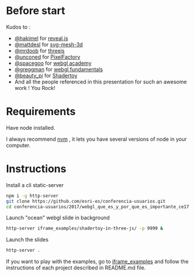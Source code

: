 # Before start

Kudos to :

- [@hakimel](https://github.com/hakimel) for [reveal.js](https://github.com/hakimel/reveal.js/)
- [@mattdesl](https://github.com/mattdesl) for [svg-mesh-3d](https://github.com/mattdesl)
- [@mrdoob](https://github.com/mrdoob) for [threejs](https://github.com/mrdoob/three.js)
- [@unconed](https://github.com/unconed) for [PixelFactory](http://acko.net/files/gltalks/pixelfactory/online.html)
- [@spacegoo](https://twitter.com/spacegoo) for [webgl academy](http://www.webglacademy.com/)
- [@greggman](https://github.com/greggman) for [webgl fundamentals](https://github.com/greggman/webgl-fundamentals)
- [@beauty_pi](https://twitter.com/beauty_pi) for [Shadertoy](https://www.shadertoy.com/)
- And all the people referenced in this presentation for such an awesome work ! You Rock!



# Requirements

Have node installed.

I always recommend [nvm](https://github.com/creationix/nvm) , it lets you have several versions of node in your computer.


# Instructions

Install a cli static-server

```bash
npm i -g http-server
git clone https://github.com/esri-es/conferencia-usuarios.git
cd conferencia-usuarios/2017/webgl_que_es_y_por_que_es_importante_ce17
```

Launch "ocean" webgl slide in background

```bash
http-server iframe_examples/shadertoy-in-three-js/ -p 9999 &
```

Launch the slides
```bash
http-server .
```


If you want to play with the examples, go to [iframe_examples](iframe_examples) and follow the instructions of each project described in README.md file.
